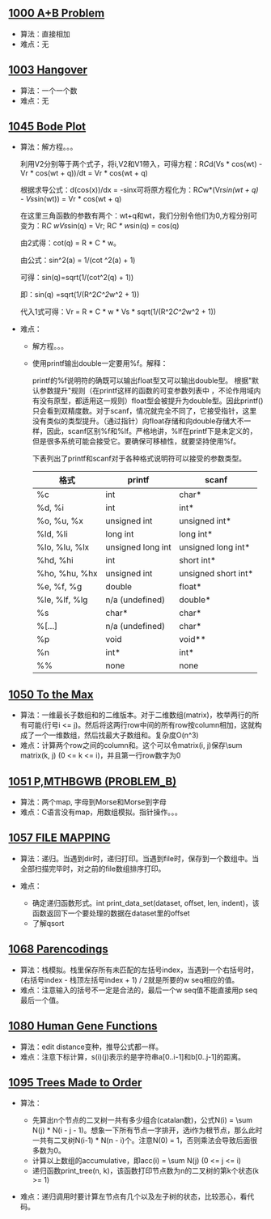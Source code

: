 ## [1000 A+B Problem](1000_A+B_Problem/Solution.c)

* 算法：直接相加
* 难点：无

## [1003 Hangover](1003_Hangover/Solution.c)

* 算法：一个一个数
* 难点：无

## [1045 Bode Plot](1045_Bode_Plot/Solution.c)

* 算法：解方程。。。

    利用V2分别等于两个式子，将i,V2和V1带入，可得方程：R*C*d(Vs * cos(wt) - Vr * cos(wt + q))/dt  = Vr * cos(wt + q)

    根据求导公式：d(cos(x))/dx = -sinx可将原方程化为：R*C*w*(Vr*sin(wt + q) - Vs*sin(wt)) = Vr * cos(wt + q)
    
    在这里三角函数的参数有两个：wt+q和wt，我们分别令他们为0,方程分别可变为：R*C *w*Vs*sin(q) = Vr; R*C * w*sin(q) = cos(q)
    
    由2式得：cot(q) = R * C * w。
    
    由公式：sin^2(a) = 1/(cot ^2(a) + 1)
    
    可得：sin(q)=sqrt(1/(cot^2(q) + 1))
    
    即：sin(q) =sqrt(1/(R^2*C^2*w^2 + 1))
    
    代入1式可得：Vr = R * C * w * Vs * sqrt(1/(R^2*C^2*w^2 + 1))

* 难点：

    - 解方程。。。
    - 使用printf输出double一定要用%f。解释：

      printf的%f说明符的确既可以输出float型又可以输出double型。 根据"默认参数提升"规则（在printf这样的函数的可变参数列表中 ，不论作用域内有没有原型，都适用这一规则）float型会被提升为double型。因此printf()只会看到双精度数。对于scanf，情况就完全不同了，它接受指针，这里没有类似的类型提升。（通过指针）向float存储和向double存储大不一样，因此，scanf区别%f和%lf。严格地讲，%lf在printf下是未定义的，但是很多系统可能会接受它。要确保可移植性，就要坚持使用%f。

      下表列出了printf和scanf对于各种格式说明符可以接受的参数类型。
      
      |格式               |printf               |scanf
      |-----------------|---------------------|-----------------------|
      |%c               |  int                |  char*                |
      |%d, %i           |  int                |  int*                 |
      |%o, %u, %x       |  unsigned int       |  unsigned int*        |
      |%ld, %li         |  long int           |  long int*            |
      |%lo, %lu, %lx    |  unsigned long int  |  unsigned long int*   |
      |%hd, %hi         |  int                |  short int*           |
      |%ho, %hu, %hx    |  unsigned int       |  unsigned short int*  |
      |%e, %f, %g       |  double             |  float*               |
      |%le, %lf, %lg    |  n/a (undefined)    |  double*              |
      |%s               |  char*              |  char*                |
      |%[...]           |  n/a (undefined)    |  char*                |
      |%p               |  void               |  void**               | 
      |%n               |  int*               |  int*                 |
      |%%               |  none               |  none                 |

## [1050 To the Max](1050_To_the_Max/Solution.c)

* 算法：一维最长子数组和的二维版本。对于二维数组(matrix)，枚举两行的所有可能(行号i <= j)。然后将这两行row中间的所有row按column相加，这就构成了一个一维数组，然后找最大子数组和。复杂度O(n^3)
* 难点：计算两个row之间的column和。这个可以令matrix(i, j)保存\sum matrix(k, j) (0 <= k <= i)，并且第一行row数字为0

## [1051 P,MTHBGWB (PROBLEM_B)](1051_P,MTHBGWB/Solution.c)

* 算法：两个map, 字母到Morse和Morse到字母
* 难点：C语言没有map，用数组模拟。指针操作。。。

## [1057 FILE MAPPING](1057_FILE_MAPPING/Solution.c)

* 算法：递归。当遇到dir时，递归打印。当遇到file时，保存到一个数组中。当全部扫描完毕时，对之前的file数组排序打印。
* 难点：

    - 确定递归函数形式。int print_data_set(dataset, offset, len, indent)，该函数返回下一个要处理的数据在dataset里的offset
    - 了解qsort

## [1068 Parencodings](1068_Parencodings/Solution.c)

* 算法：栈模拟。栈里保存所有未匹配的左括号index，当遇到一个右括号时，(右括号index - 栈顶左括号index + 1) / 2就是所要的w seq相应的值。
* 难点：注意输入的括号不一定是合法的，最后一个w seq值不能直接用p seq最后一个值。

## [1080 Human Gene Functions](1080_Human_Gene_Functions/Solution.c)

* 算法：edit distance变种，推导公式都一样。
* 难点：注意下标计算，s(i)(j)表示的是字符串a[0..i-1]和b[0..j-1]的距离。

## [1095 Trees Made to Order](1095_Trees_Made_to_Order/Solution.c)

* 算法：

    - 先算出n个节点的二叉树一共有多少组合(catalan数)，公式N(i) = \sum N(j) * N(i - j - 1)。想象一下所有节点一字排开，选i作为根节点，那么此时一共有二叉树N(i-1) * N(n - i)个。注意N(0) = 1，否则乘法会导致后面很多数为0。
    - 计算以上数组的accumulative，即acc(i) = \sum N(j) (0 <= j <= i)
    - 递归函数print_tree(n, k)，该函数打印节点数为n的二叉树的第k个状态(k >= 1)

* 难点：递归调用时要计算左节点有几个以及左子树的状态，比较恶心，看代码。
